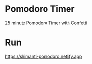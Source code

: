 # Pomodoro Timer
25 minute Pomodoro Timer with Confetti

# Run
https://shimanti-pomodoro.netlify.app


